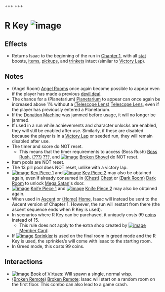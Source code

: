 +++
+++

 # R Key ![image](/image/R_Key.png) 


Effects
---------


* Returns Isaac to the beginning of the run in [Chapter 1](/wiki/Chapter_1 "Chapter 1"), with all [stat](/wiki/Attributes "Attributes") boosts, [items](/wiki/Items "Items"), [pickups](/wiki/Pickups "Pickups"), and [trinkets](/wiki/Trinkets "Trinkets") intact (similar to [Victory Lap](/wiki/Victory_Lap "Victory Lap")).


Notes
-------


* (Angel Room) [Angel Rooms](/wiki/Angel_Room "Angel Room") once again become possible to appear even if the player has made a previous [devil deal](/wiki/Devil_Room "Devil Room").
* The chance for a (Planetarium) [Planetarium](/wiki/Planetarium "Planetarium") to appear can once again be increased above 1% without a [(Telescope Lens)](/wiki/Telescope_Lens "Telescope Lens") [Telescope Lens](/wiki/Telescope_Lens "Telescope Lens"), even if the player has previously entered a Planetarium.
* If the [Donation Machine](/wiki/Donation_Machine "Donation Machine") was jammed before usage, it will no longer be jammed.
* If used in a run while achievements and character unlocks are enabled, they will still be enabled after use. Similarly, if these are disabled because the player is in a [Victory Lap](/wiki/Victory_Lap "Victory Lap") or seeded run, they will remain disabled after use.
* The timer and score do NOT reset.
	+ This means that the timer requirements to access (Boss Rush) [Boss Rush](/wiki/Boss_Rush "Boss Rush"), [(???)](/wiki/%3F%3F%3F_(Floor) "???") [???](/wiki/%3F%3F%3F_(Floor) "??? (Floor)"), and [![image](/image/Broken_Shovel.png)](/wiki/Broken_Shovel "Broken Shovel") [Broken Shovel](/wiki/Broken_Shovel "Broken Shovel") do NOT reset.
* Item pools are NOT reset.
* The 13 pill pool does NOT reset, unlike with a victory lap.
* [![image](/image/Key_Piece_1.png)](/wiki/Key_Piece_1 "Key Piece 1") [Key Piece 1](/wiki/Key_Piece_1 "Key Piece 1") and [![image](/image/Key_Piece_2.png)](/wiki/Key_Piece_2 "Key Piece 2") [Key Piece 2](/wiki/Key_Piece_2 "Key Piece 2") may also be obtained again, even if already consumed in [(Chest)](/wiki/Chest_(Floor) "Chest") [Chest](/wiki/Chest_(Floor) "Chest (Floor)") or [(Dark Room)](/wiki/Dark_Room "Dark Room") [Dark Room](/wiki/Dark_Room "Dark Room") to unlock [Mega Satan](/wiki/Mega_Satan "Mega Satan")'s door.
* [![image](/image/Knife_Piece_1.png)](/wiki/Knife_Piece_1 "Knife Piece 1") [Knife Piece 1](/wiki/Knife_Piece_1 "Knife Piece 1") and [![image](/image/Knife_Piece_2.png)](/wiki/Knife_Piece_2 "Knife Piece 2") [Knife Piece 2](/wiki/Knife_Piece_2 "Knife Piece 2") may also be obtained again.
* When used in [Ascent](/wiki/Ascent "Ascent") or [(Home)](/wiki/Home "Home") [Home](/wiki/Home "Home"), Isaac will instead be sent to the Ascent version of Chapter 1. However, the run will restart from there (the ascent sequence ends when R Key is used).
* In scenarios where R Key can be purchased, it uniquely costs 99 [coins](/wiki/Coins "Coins") instead of 15.
	+ This rule does not apply to the extra shop created by [![image](/image/Member_Card.png)](/wiki/Member_Card "Member Card") [Member Card](/wiki/Member_Card "Member Card").
* If [![image](/image/Sprinkler.png)](/wiki/Sprinkler "Sprinkler") [Sprinkler](/wiki/Sprinkler "Sprinkler") is used on the final room in greed mode and the R Key is used, the sprinkler/s will come with Isaac to the starting room.
* In Greed mode, this costs 99 coins.


Interactions
--------------


* [![image](/image/Book_of_Virtues.png)](/wiki/Book_of_Virtues "Book of Virtues") [Book of Virtues](/wiki/Book_of_Virtues "Book of Virtues"): Will spawn a single, normal wisp.
* [(Broken Remote)](/wiki/Broken_Remote "Broken Remote") [Broken Remote](/wiki/Broken_Remote "Broken Remote"): Isaac will start on a random room on the first floor. This combo can also lead to a game crash.



